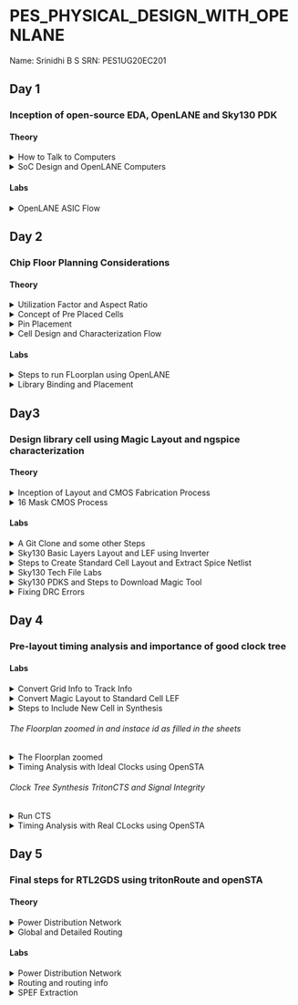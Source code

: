 # PES_PHYSICAL_DESIGN_WITH_OPENLANE
Name: Srinidhi B S        SRN: PES1UG20EC201 
## Day 1
### Inception of open-source EDA, OpenLANE and Sky130 PDK
#### Theory
<details>
  
  <summary>How to Talk to Computers</summary>

  - First we look at the introduction to the RISC-V ISA(Instructiion Set Architecture). Supposing we need to execute a C program on a particular hardware. First the C-program is converted into Assembly Code( here for RISC-V processor). Then the assembly code is converted into binary. An RTL implements this code for the particular layout of the RISC-V processor and the output is visible.
  - An application running on a system is usually written with the help of a high level language such as C,C++,Python etc. The code of these applications are compiled with the help of compilers running on a system software(OS). The compiler converts the high level code into assembly intructions for the particular processor. The assembler then converts the instructions into binary which is fed into the layout of the chip that processes every pattern of bits and the program is hence run.
</details>

<details>
  
  <summary>SoC Design and OpenLANE Computers</summary>

  **What is a PDK?**
- PDK stands for Process Design Kit.
- It is a collection of files used to model a fabrication process for the EDA tools used to design an IC
  - Process Design Rules.
  - Device Models
  - Digital Standard Cell Libraries
  - I/O Libraries
 
A simplified RTL to GDSII Flow is :
- Synthesis -> Floor/Power Planning -> Placement -> Clock Tree Synthesis -> Routing -> Signoff

- Synthesis - Converts RTL to a ciruit, out of compomments from the standard cell library.
- Floor and Power Planning - Obejctive here is to plan the silicon area and create robust power distribution network to power the chip.
  - Chip Floor Planning - Partition the chip die between different system building blocks and place the I/O pads.
  - Macro Floor Planning - We define the macro dimensions, pin locations and rows are defined.
  - Power Planning - The power distribution network is contructed.
- Placement - Placing the cells on the floorplan rows, aligned with the sites. There are 2 steps: Global and Detailed.
- Clock Tree Synthesis - To deliver the clock to all sequential elements.
- Routing - Implement the interconnect using the available metal layers.
- Sign Off - Perform physical verification such as DRC(Design Rule Check) and LVS(Layout vs Synthesis). Also perform STA(Static Timiing Analysis).
</details>

#### Labs  
<details>

  <summary>OpenLANE ASIC Flow</summary>

  ![p1](https://github.com/Srini-web/pes_pd/assets/77874288/48bb6b45-fab9-4d96-bf7b-3a64ff3532f4)

## Getting Familiar with the Open Source EDA Tools

### Design Preparation Step
<details>
  
  <summary>Openlane Interactive</summary>

- Let us first go the the working directory using the following commands
```
cd Desktop/work/tools/
```

```
cd openlane_working_dir/openlane/
```
![s1opln](https://github.com/Srini-web/pes_pd/assets/77874288/0e9392ba-b165-4482-8a6a-5c3a82c52946)

- We now type the command ```docker```.
- This will open the shell as shown in the figure above
- Now we type
```
./flow.tcl -interactive
```
![s2opl](https://github.com/Srini-web/pes_pd/assets/77874288/5e65d288-92de-4267-8ddd-0bc8853acda1)

- If the 'interactive' keyword is not present, then the entire flow of the tool is run.

![s4](https://github.com/Srini-web/pes_pd/assets/77874288/3c284bbc-e6e6-483c-b2a2-6ae41eea9062)

- Now we must import all the packages required to run the flow, we use the command:
```
package require openlane 0.9
```

![s3](https://github.com/Srini-web/pes_pd/assets/77874288/68250674-3ecd-4e74-ab0e-bd9b5e21a3d7)

</details>

<details>
  
  <summary>Running Synthesis</summary>
  - We will be working with the 'picorv32a' design.
  - The src folder has the verilog file and the sdc file of the design
  - Now we do the design setup stage using the command:
```
prep -design picorv32a
```
- After preparing the design, we can see that a new 'runs' folder is created.
  
![s5](https://github.com/Srini-web/pes_pd/assets/77874288/752fcce4-4d86-40cb-836f-e31a391dc5e2)

- To synthesize the design we type
```
run_synthesis
```
- This command invokes yosys, runs the synthesis and the abc commands.
- A long process is observed after typing this command, which for a little over two mintues.

![s7](https://github.com/Srini-web/pes_pd/assets/77874288/7816183c-5ec9-409d-9447-d02cb4419f23)

- A synthesis successful message must be displayed.

![s9](https://github.com/Srini-web/pes_pd/assets/77874288/b733a107-7da1-4527-8f22-b246f291cb80) 

- The flop ratio can be calculated by using:
```
No. of flops/No. of cells = 1613/14876 = 0.108
```
- In percentage there is 10.8% of the total number of cells are Flops

![s8](https://github.com/Srini-web/pes_pd/assets/77874288/7308f813-8d85-4b59-9a24-d15d145e38c5)

- Under the runs folder we can check out the netlist file generated after synthesis
</details>

</details>

##  Day 2

### Chip Floor Planning Considerations

#### Theory

<details>
  
  <summary>Utilization Factor and Aspect Ratio</summary>
  ![p1](https://github.com/Srini-web/pes_pd/assets/77874288/2377e9ec-d58a-40d4-91ce-e338317fdd19)

- We consider a simple netlist with a Launch and Capture Flop. It also has an AND and OR gate.
- We then convert it into squares since we need appropriate dimensions

![p2](https://github.com/Srini-web/pes_pd/assets/77874288/cf97c0b4-9f68-4a91-b492-e11ccc9cee1f)

- Let us consider the areas of the gates and Flops as 1 sq unit
![p3](https://github.com/Srini-web/pes_pd/assets/77874288/b22c12ba-e187-4834-97ce-469f37c978be)


- Clubbing them together we get an area of 4 sq units

- The 'core' section of a chip is where the fundamental logic design is placed.
- The 'die' area contains the core and is a small semiconductor are on which the fundamental circuit is fabricated.

![p4](https://github.com/Srini-web/pes_pd/assets/77874288/4419eeb3-abdb-4d27-9d98-e903d1c48baa)

- Now we put the netlist in the 'core' area and check the utilization.
- Here
```
Utilization Factor = Area Occupied by the Netlist/Total Area of the Core
```
- As we can see here, there is 100% utilization and ```Utilization Factor = 1```.
- In practical scenarios we don't go for such a high utilization factor.
- The 'Aspect Ratio = Height/Width = 1'.
</details>


<details>
  <summary>Concept of Pre Placed Cells</summary>

  ![p5](https://github.com/Srini-web/pes_pd/assets/77874288/3600e3cc-4cc5-47c3-bf3c-154a1f50ce85)

- We take the above combinational logic as an example

![p6](https://github.com/Srini-web/pes_pd/assets/77874288/72d0fc09-02e1-4a41-acab-04262b44b210)

- We split the circuit into two parts, block 1 and block 2 as shown above

![p7](https://github.com/Srini-web/pes_pd/assets/77874288/d9b1d125-a349-4e51-892d-23509e3ab044)

- We extend the I/O pins and black box the boxes.
- Now we separate the boxes and the get their respective I/O ports.
- The use of doing this is that the users can use the blocks multiple times and form the required final circuit with ease.
- They only need to implement the design once and it can be reused.
- These kind of IPs have user defined locations and are placed in the chip before automated placement and routing takes place. These are called pre-placed cells.

**Surrounding Pre-Placed Cells with Decoupling Capacitors**

![p8](https://github.com/Srini-web/pes_pd/assets/77874288/9b61b290-5648-4f21-ac49-fc834ea77230)


- Huge capacitor filled with charge. The equivalent voltage across the capacitor is similar to what the power supply produces.
- We add the capacitor in parallel to the circuit.
- Everytime the circuit switches it draws current from the decoupling capacitor, whereas the outer network with the power supply and other componets is used to re-charge the capacitor
</details>

<details>
  <summary>Pin Placement</summary>
  
  - In pin placemnt step we use the HDL netlist to determine where a specific pin should be placed in the circuit.
  - We join the common pins and try to keep the connections as effecient as possible.
  - Pins are placed in the Die area.
</details>

<details>
  <summary>Cell Design and Characterization Flow</summary>

  **Cell Design Flow**
- Inputs -> Process design kits(PDKs) : DRC and LVS rules, SPICE models, library and user-defined specs.
- Design Steps -> Circuit Design, Layout Design(Euler Path and Stick Diagram), Characterization.
- Outputs -> CDL(Circuit Description Language), GDSII, LEF, extracted spice netlist(.cir)

**Characterization Flow**
- This is for an inverter.
1) Read the model files.
2) Read the extracted SPICE netlist.
3) Recognize the behaviour of the buffer.
4) Attaching the necessary power sources
5) Apply the stimulus, which is the input signal to the circuit.
6) Read the sub-circuit of the inverter.
7) Provide necessary output capacitances.
8) Provide the necessary simulation commands

**Timing Characterization**
- slew_low_rise_thr = 20%
- slew_high_rise_thr = 80%
- slew_low_fall_thr = 20%
- slew_high_fall_thr = 80%
- in_rise_thr = 50%
- in_fall_thr = 50%
- out_rise_thr = 50%
- out_fall_thr = 50%

- Propogation delay = time(out_fall_thr) - time(in_rise_thr)

- Transition Time
  - On rise: time(slew_high_rise_thr) - time(slew_low_rise_thr)
  - On fall : time(slew_high_fall_thr) - time(slew_low_fall_thr)
</details>

#### Labs

<details>
  <summary>Steps to run FLoorplan using OpenLANE</summary>

  ![s1](https://github.com/Srini-web/pes_pd/assets/77874288/316aa0c5-4b22-459e-acc0-31cc14191c9a)
    - To view floorplan we type
```
run_floorplan
```
in the OpenLANE shell.

![s2runfppic](https://github.com/Srini-web/pes_pd/assets/77874288/807a9743-f509-4185-a987-ebb3488f5316)


![s2runfppicPDNsucc](https://github.com/Srini-web/pes_pd/assets/77874288/f5a60ea8-8bf7-4570-aa73-cf12b46c1b67)

- To open the Floorplan we go to the required directory that is
```
vsduser@vsdsquadron:~/Desktop/work/tools/openlane_working_dir/openlane/designs/picorv32a/runs/11-09_15-36/results/floorplan
```
using the ```cd``` command.

- Then we type the command:
```
magic -T /home/vsduser/Desktop/work/tools/openlane_working_dir/pdks/sky130A/libs.tech/magic/sky130A.tech lef read ../../tmp/merged.lef def read picorv32a.floorplan.def &
```

- The following layout is displayed

![s3](https://github.com/Srini-web/pes_pd/assets/77874288/d2e89620-dd13-4354-baaa-a91dbde13b2d)

- We can press 's' and then 'v' to align the design to the center of the screen.

- We can right click on the mouse and pess 'z' to zoom into a desired part.
![s4](https://github.com/Srini-web/pes_pd/assets/77874288/074ff4e0-2ded-4b0e-abba-23f2173adf79)

- We can see here that the I/O ports are equidistant

![s5](https://github.com/Srini-web/pes_pd/assets/77874288/5b830bcc-6271-4f37-9e5a-0f5bc6eb054d)

- We can check the details of the ports as follows
  - Hover over a port with your crosshair and press 's' on your keyboard
  - Now open the tkcon command window and type ```what```.
  - This will show you the details of the selected port.

![s6](https://github.com/Srini-web/pes_pd/assets/77874288/9021bb56-9847-4720-b914-bd602894dd78)

- If we zoom in a little more, we can see the tap cells.
- They are present to prevent latch up conditions which occur in the CMOS devices

![s7](https://github.com/Srini-web/pes_pd/assets/77874288/1d1ca9ba-7afe-4be4-b527-9b4ee9afb91c)

- These are the standard cells that are used in the design
</details>

<details>
  <summary>Library Binding and Placement</summary>

**Netlist Binding and Initial Place Design**


- In real life, the logic gates and cells do not have shapes, but are present in the form of rectangles and squares.
- Hence they have dimensions to them and the space where they are placed must be utilized carefully
- The above picture shows an example of a library.
- Library consists of various kinds of cells which have different shapes and sizes, flavours and different timing information.
- The components of the netlist are placed in the core area.
- They are placed according to the convenience of distance from the pins.
- When sending signal from FF1 to FF2, according to the circuit requirements, there has to be a very fast propogation of signals. Hence, they are placed very close and buffers are added since there is a small delay for the signal from the pin to reach FF1. The buffers maintain signal integrity

**Viewing the Placement**
- To view the placement we type
```
run_placement
```
in the OpenLANE shell.

![image](https://github.com/AniruddhaN2203/pes_pd/assets/142299140/56832e08-c84e-4c78-8a24-73e1b9bdb05f)
- This is the result displayed. As we can see the '/picorv32a.placement.def' file is read.

![image](https://github.com/AniruddhaN2203/pes_pd/assets/142299140/0adbe3c9-fe26-4770-9eb0-1ed9ca581402)
- We move one directory up from the 'floorplan' folder using
```
cd ../placement/
```
- To view the placement design we use the command
```
magic -T /home/vsduser/Desktop/work/tools/openlane_working_dir/pdks/sky130A/libs.tech/magic/sky130A.tech lef read ../../tmp/merged.lef def read picorv32a.placement.def
```
![s8](https://github.com/Srini-web/pes_pd/assets/77874288/e600dc7a-f697-4925-ac3a-a82a7da5c540)

- The above is displayed.
- All these standard cells were present at the initial layout of the floorplan.

![s9](https://github.com/Srini-web/pes_pd/assets/77874288/299c7beb-b0c3-48f9-88f2-86f4cdba717b)

- If we zoom in we can see the placement of the standard cells in the standard cell rows.
</details>

## Day3
### Design library cell using Magic Layout and ngspice characterization
#### Theory

<details>
  
  <summary>Inception of Layout and CMOS Fabrication Process</summary>
     SPICE Deck Creation for CMOS Inverter
      - SPICE Deck is a netlist that has information on:
        - component connectivity 
        - component values
        - identifying the nodes
        - giving a designation to the nodes

**SPICE Simulation and Switching Threshold**

![p1](https://github.com/Srini-web/pes_pd/assets/77874288/c38f2267-31ae-41d4-9f29-010b4383c0ff)

- The CMOS on the right side has a bigger size than the one on the left.
- These waveforms tell us that the CMOS is a very robust device. The characteristics of the CMOS are maintained across a variety of sizes.
- The arrow is pointing to the point where 'Vin = Vout'.

![p2](https://github.com/Srini-web/pes_pd/assets/77874288/a9b6b073-4b4d-4dfa-a5cf-a1a42f33d4a5)

- Above graph gives details on each point and its significance

 </details>

<details>
  
  <summary>16 Mask CMOS Process</summary>

1) Selecting a Substrate - Selecting the appropriate substrate to synthsize the design on.
2) Creating active reagion for transistors - Adding layers of SiO2(40nm), Si3N4(80nm) and photoresist(1um). On top of the photoresist we put a mask layer. Pass UV light and remove the mask. Resist is removed. LOCOS(Local Oxidation of Silicon) is performed. Si3N4 is etched.
3) N-Well and P-Well formation - The next masks are used to create the source and drain regions of the MOSFETs. Boron is used to make P-Well using ion implantation. Phosphorus is used to create N-Well. Put the MOSFET in a Drive In furnace.
4) Formation of Gate - Gate formation involves depositing a gate oxide, defining gate patterns using photolithography, depositing gate material, etching to create gates, doping the substrate and insulating the gates.
5) Lightly Doped Drain Formation(LDD) - Lightly doped drain (LDD) formation involves implanting the drain and source regions of a MOSFET transistor with a lighter concentration of dopants to reduce hot electron effect and short channel effect and enhance device performance.
6) Source and Drain Formation - Source and drain formation in a MOSFET transistor typically involves doping the silicon substrate with chemicals such as arsenic or phosphorous for n-type regions (source and drain) and boron for p-type regions (source and drain). High temperature annealing is performed.
7) Steps to form Contacts and Interconnects(local) - Titanium is deposited with a process known as sputtering. Wafer is heated to about 650 - 700 C in an N2 ambient furnace for 60 seconds. TiSi2 contacts are formed.  TiN is also formed used for local communication. TiN is etched using RCA cleaning.
8) Higher Level Metal Formation - Forming contacts and interconnects locally involves depositing a dielectric material like silicon dioxide, patterning it using photolithography, etching contact holes, depositing a barrier metal (e.g., titanium or titanium nitride), filling with a conductor (e.g., aluminum or copper) using chemical vapor deposition (CVD), and then planarizing through chemical-mechanical polishing (CMP).
   
</details>

#### Labs
<details>
  
  <summary>A Git Clone and some other Steps</summary>

- We need to perform a git clone here from a repository that we require, to do the future labs.
- We can type the following command
```
git clone https://github.com/nickson-jose/vsdstdcelldesign.git
```

- Now we need to copy the 'sky130A.tech' file into the directory we just cloned
- We can do this by using
```
cp sky130A.tech /home/vsduser/Desktop/work/tools/openlane_working_dir/openlane/vsdstdcelldesign
```
![s2](https://github.com/Srini-web/pes_pd/assets/77874288/43fdcb64-188b-4467-8e76-d1de2cf45af3)

![s3](https://github.com/Srini-web/pes_pd/assets/77874288/c3702505-5c1f-4e13-987d-d2d70c33f8dd)

</details>

<details>
  
  <summary>Sky130 Basic Layers Layout and LEF using Inverter</summary>

- Now let us look at the layout of a CMOS inverter. To open this we type the command

![s4](https://github.com/Srini-web/pes_pd/assets/77874288/eaeeb1ac-6f46-4bd9-82ca-90350655c1a8)

```
 magic -T sky130A.tech sky130_inv.mag &
```

![s5](https://github.com/Srini-web/pes_pd/assets/77874288/be3296b1-f851-42fd-a4af-6bb21ec26965)

- We can get to know the details of the inverter by hovering the mouse cursor over it and pressing 's' on the keyboard. Then we can type ```what``` in the tkcon.
- Pressing 's' three times will show what parts are connected to the selected part.

- We shall look at the difference between LEF and Layout. The above image is a Layout.
- LEF represents abstract component data in a machine-readable format for IC libraries, while layout is the physical geometric arrangement of these components on a semiconductor chip.

</details>
  
<details>
  
  <summary>Steps to Create Standard Cell Layout and Extract Spice Netlist</summary>

- DRC errors can be viewed in the tkcon.

To extract Spice Netlist we perform the following steps in the tkcon window:
- We use the commands
```
ext2spice cthresh 0 rthresh 0 -> this is done to copy the parasitic capacitances
```
- The next command is
```
ext2spice
```

![s6](https://github.com/Srini-web/pes_pd/assets/77874288/4bdda6f9-cdee-4eaf-878f-1caeab914568)

- We can see that a sky130_inv.spice file is created
</details>

<details>
  
  <summary>Sky130 Tech File Labs</summary>
  
**Create Final SPICE Deck**
- To start off we look at the minimum value of the layout window.
- We can use 'g' on the keyboard to activate the grid and after selecting a grid by right clicking on the mouse, we type ```box``` in tkcon window to check the minimum value of the layout window.
- Next we need to open the spice file using the command
```
gedit sky130_inv.spice
```
- We need to configure it to the above specifications.

**Characterize Inverter using Sky130 Models**

![s7](https://github.com/Srini-web/pes_pd/assets/77874288/f6e64a7c-b00a-4dfc-8ee8-077c37dc7b6a)

- We now plot the graph for output vs input sweeping the time.
- We first use the command
```
ngspice sky130_inv.spice
```
- In the ngspice shell we use the command
```
plot y vs time a
```
- The following graph is displayed.
![s8](https://github.com/Srini-web/pes_pd/assets/77874288/73589a16-9ae9-4fa3-b2ed-19ce65981051)

- Rise Time -> time taken to rise from 20% to 80% of the max value -> 2.25075e-09 - 2.184e-09 = 0.006675e-09 s.
- Propogation Delay/Cell Rise Delay -> 2.21379e-09 - 2.15e-09 = 0.06379e-09 s.
</details>

<details>
  
  <summary>Sky130 PDKS and Steps to Download Magic Tool</summary>

- Enter the command
```
 wget http://opencircuitdesign.com/open_pdks/archive/drc_tests.tgz
```
- Move the file to desktop using
```
mv drc_tests.tgz Desktop/
```
- Extract the file using
```
tar xfz drc_tests.tgz 
```
![s9magicdwn](https://github.com/Srini-web/pes_pd/assets/77874288/a656595e-dffa-4845-8cd7-59eb6c39e4e1)

- Do ```ls``` to view all the files in it.

To open the software we type
```
magic -d XR
```
- We click 'file' and open the 'met3.mag' file.
![s10magicaccess](https://github.com/Srini-web/pes_pd/assets/77874288/cd2733a1-35aa-4f54-9612-c6a124620d19)

- If we select an area and type ```drc why``` in the tkcon wndow, it will show us the DRC error.
- To add contact cuts to metal3, first select an area using left and right click. Then hovering over the m3contact we click middle mouse button.
  
</details>

<details>
  
  <summary>Fixing DRC Errors</summary>

- There is a DRC error in the poly.mag file in 'poly.9'.
- Open the sky130A.tech file in the editor and make the following changes
  
![s11polyedit](https://github.com/Srini-web/pes_pd/assets/77874288/60e2ac10-0da4-44d9-b580-d4f10f89766d)

- Now open the tkcon window and type
```
load tech sky130A.tech
drc check
```
![s12polyerror](https://github.com/Srini-web/pes_pd/assets/77874288/23a9d796-430c-487a-8556-2891ecd1a8b7)

- As we can see the error is fixed.

**DRC Error as Geometrical Construct**
- We open the nwell.mag file.
```
cif ostyle grc
cif see dnwell_shrink
cif see nwell_missing
```
- We type the above commands
- The following is displayed

  ![s14nwellerror](https://github.com/Srini-web/pes_pd/assets/77874288/897c7e2d-2120-4201-aca4-0ac6c6405602)
</details>

## Day 4
### Pre-layout timing analysis and importance of good clock tree
#### Labs
<details>
  
  <summary>Convert Grid Info to Track Info</summary>
- We must go to the following directory and type
```
less tracks.info
```

![s1lesstracksinfo](https://github.com/Srini-web/pes_pd/assets/77874288/69dddfc6-10d4-4dc2-85d9-cbae0c0d3342)

- The 'tracks.info' file is used during the routing stage.
- Routes are the metal traces.
- Since the PNR is an automated flow, we need to specify where all we want the routes to go.
  ![s2grid](https://github.com/Srini-web/pes_pd/assets/77874288/6b1142cb-0354-4fdf-bb83-08f249c0a381)

- Now we converge the grid definition in the layout to track definition, by typing the following command
![s2 2grid](https://github.com/Srini-web/pes_pd/assets/77874288/62816399-9f33-4a35-bc7d-eb3d00a283b3)

- The following is the result.
- This shows that the routing of 'li1' layer can happen only along this grid

![s3ay](https://github.com/Srini-web/pes_pd/assets/77874288/3d680298-893a-47fc-a02c-7cc54c8d7514)

- Having the ports at the intersection of horizontal and vertical tracks ensure that the route can reach that port from the 'y' as well as 'x' direction.
- The next requirement is that the width of the cell should be the odd multiple of xpitch which is '0.46' as seen in the 'tracks.info' file.
- As we can see it encloses two full boxes and two halves of one box, totally making three boxes as indicated by the white rectangle.
- 
</details>

<details>
  
  <summary>Convert Magic Layout to Standard Cell LEF</summary>
**Convert Magic Layout to Standard Cell LEF**
- In the tkcon window of the 'sky130_inv.mag' file we type
```
save sky130_vsdinv.mag
```
to make our own .mag file
- To make the .lef file we type
```
lef write
```
to make our own lef file.

- Type ```less sky130_vsdinv.lef```.

![s4lefwrite](https://github.com/Srini-web/pes_pd/assets/77874288/e5cb32e3-2253-4f0f-8b98-c6ba06c47e45)

- The .lef file is as follows
  
![s5openlef](https://github.com/Srini-web/pes_pd/assets/77874288/c65df412-5cee-49a1-8592-5a7ca43a1587)

</details>
<details>
  
  <summary>Steps to Include New Cell in Synthesis</summary>

- We copy the .mag file that we created to the 'src' folder of picorv32a folder.
  ![s6filecopy](https://github.com/Srini-web/pes_pd/assets/77874288/0af8e96f-5d52-4918-8842-8ea7986030e3)

- We then perform this copy command.
![s7configedit](https://github.com/Srini-web/pes_pd/assets/77874288/c0c01abb-b191-48fc-8872-3d2141627831)

- Next we modify the 'config.tcl' file in the picorv32a folder as follows.
- Open the OpenLANE interactive window and retrieve the 0.9 package.
![s8openlane](https://github.com/Srini-web/pes_pd/assets/77874288/13e36e31-ae75-40bc-ab36-e425bf231899)

- Type the following
```
prep -design picorv32a -tag 16-09_19-58 -overwrite
set lefs [glob $::env(DESIGN_DIR)/src/*.lef]
add_lefs -src $lefs 
```
- Next we type ```run_synthesis```.

![s9synth1](https://github.com/Srini-web/pes_pd/assets/77874288/59c24d91-767b-45c9-a42e-d3e64b2d6cc0)

- The following results are displayed.
![s10synth2](https://github.com/Srini-web/pes_pd/assets/77874288/d7481d02-2e85-483d-ba2d-407c6b37efd0)

- To run floorplan and placement we type
```
init_floorplan
run_placement
```
![s10synth2](https://github.com/Srini-web/pes_pd/assets/77874288/89b4c53d-0e7c-476f-bc5d-71e7a383163d)

- Now to view the design we type the command
```
magic -T /home/vsduser/Desktop/work/tools/openlane_working_dir/pdks/sky130A/libs.tech/magic/sky130A.tech lef read ../../tmp/merged.lef def read picorv32a.placement.def &
```

![s12placement](https://github.com/Srini-web/pes_pd/assets/77874288/ea3005d0-e8d3-4968-8598-b9eeb5706d72)

- The following is displayed.
- Zooming into the design using 'z' we can see the sky130_vsdinv than we defined.
- We have plugged in our custon cell in the OpenLANE flow.
</details>

###### The Floorplan zoomed in and instace id as filled in the sheets
<details>
  <summary>The Floorplan zoomed </summary>
  
   ![INSTANCE](https://github.com/Srini-web/pes_pd/assets/77874288/14360d13-8fde-4878-bce1-d4ddd873ffa1)
   
</details>

<details>
  
  <summary>Timing Analysis with Ideal Clocks using OpenSTA</summary>

**Configure OpenSTA for Post-Synth Timing Analysis**
- We must create two files

![p13](https://github.com/Srini-web/pes_pd/assets/77874288/982ac92f-1a3f-43d8-a960-9a3728806806)

- The first one must be in the openlane directory
- This file is known as the 'pre_sta.conf' file.

![p14](https://github.com/Srini-web/pes_pd/assets/77874288/b48945a1-4ec6-4972-be3d-913a34b88f9a)

- The second is the my_base.sdc file.
- This should be in the 'src/sky130' directory under the picorv32a directory.

- To run the timing analysis we type
```
sta pre_sta.conf
```
<img width="551" alt="p15" src="https://github.com/Srini-web/pes_pd/assets/77874288/70547d14-0f73-4f4c-982f-81a8d6ce426c">

- Following result is displayed
- There is a slack violation

![p16](https://github.com/Srini-web/pes_pd/assets/77874288/94ce30cc-2e58-4955-a127-58883826896b)

- Settinf MAX_FANOUT value to 4 reduces the slack violation.

</details>

###### Clock Tree Synthesis TritonCTS and Signal Integrity
<details>
  
  <summary>Run CTS</summary>

- To run CTS we need to type the command
```
run_cts
```

![s17ctsrun](https://github.com/Srini-web/pes_pd/assets/77874288/76efea91-25af-4bcc-834d-2a3546f6dd3b)

- New .v is created
  
![s18vfiletrim](https://github.com/Srini-web/pes_pd/assets/77874288/7fb38b09-7381-45b6-8b0d-8d79b8c0e831)

</details>

<details>
  
  <summary>Timing Analysis with Real CLocks using OpenSTA</summary>

- First we type the command
```
openroad
```
- Then we read the .lef file using the command
```
read_lef /openLANE_flow/designs/picorv32a/runs/16-09_19-58/tmp/merged.lef
```
- Then we read the .def file.
```
read_def /openLANE_flow/designs/picorv32a/runs/16-09_19-58/results/cts/picorv32a.cts.def
```

![s19opnrdlefdef](https://github.com/Srini-web/pes_pd/assets/77874288/d90a65d1-102e-4bcd-95ab-5536549f22e7)

- We then do
```
write_db pico_cts.db
read_db pico_cts.db
read_verilog /openLANE_flow/designs/picorv32a/runs/16-09_19-58/results/synthesis/picorv32a.synthesis_cts.v
read_liberty -max $::env(LIB_SLOWEST)
read_liberty -max $::env(LIB_FASTEST)
```
- We read the .src file.
```
read_sdc /openLANE_flow/designs/picorv32a/src/sky130/my_base.sdc
```
- We set the clock
```
set_propagated_clock [all_clocks]
```
- Checking the report
```
report_checks -path_delay min_max -format full_clock_expanded -digits 4
```

![p20sdcop1](https://github.com/Srini-web/pes_pd/assets/77874288/7ee00b5d-4b61-413a-9427-d936f44efe07)

- Above results are displayed

![p21abvrslt](https://github.com/Srini-web/pes_pd/assets/77874288/c145e05b-75cb-46b5-b8ff-cd87c84deae4)

- We perform it again for a more accurate result

![s22accurate](https://github.com/Srini-web/pes_pd/assets/77874288/9b0dfe39-aafd-48a0-81a8-5d7ed7877d67)

- Above results are displayed

![p22last](https://github.com/Srini-web/pes_pd/assets/77874288/c5df6ad9-cb00-40c0-b418-59c759ae71ac)

```
report_clock_skew -hold
report clock_skew -setup
```
</details>

## Day 5
### Final steps for RTL2GDS using tritonRoute and openSTA
#### Theory

<details>
  
  <summary>Power Distribution Network</summary>
  After generating our clock tree network and verifying post routing STA checks we are ready to generate the power distribution network ```gen_pdn``` in OpenLANE:
  - The PDN tool helps generate information about the power distribution network such as 
      - Power ring global to the entire core
      - Power halo local to any preplaced cells
      - Power straps to bring power into the center of the chip
      - Power rails for the standard cells
  
</details>

<details>

  <summary>Global and Detailed Routing</summary>
  
  OpenLANE uses TritonRoute as the routing engine ```run_routing``` for physical implementations of designs. Routing consists of two stages:

- Global Routing - Routing guides are generated for interconnects on our netlist defining what layers, and where on the chip each of the nets will be reputed
- Detailed Routing - Metal traces are iteratively laid across the routing guides to physically implement the routing guides

If DRC errors persist after routing the user has two options:

- Re-run routing with higher QoR settings
- Manually fix DRC errors specific in tritonRoute.drc file
  
</details>

#### Labs

<details>
  
  <summary>Power Distribution Network</summary>

- We need to first build Power Distribution Network 
- To do this first we type
```
gen_pdn
```
![s1pdnrun](https://github.com/Srini-web/pes_pd/assets/77874288/6456aaa5-0b09-4ee3-a0ea-882e791bcb9b)

- From this, we derive information about rails and straps padding the cell units and interconnects

![s2pdninfo](https://github.com/Srini-web/pes_pd/assets/77874288/88bf5437-566c-452b-a161-4b7dac2efa01)

- After which the path of pdn file generated can be extracted using the command
```
echo $::env(CURRENT_DEF)
```
</details>

<details>
  
  <summary>Routing and routing info</summary>
  - Routing in VLSI is making physical connections between signal pins using metal layers. Following Clock Tree Synthesis (CTS) and optimization, the routing step determines the exact pathways for interconnecting standard cells, macros, and I/O pins
- To run the rounting we type 

```
run_routing
```
-That is when we get an output conatining all routing information
![s4runrouting](https://github.com/Srini-web/pes_pd/assets/77874288/c7fae964-86e1-451b-a4f6-b600910e312f)

-Routing violations are stored in a drc folder which we can use to check for violations using the command

- To check for DRC errors we need to check the 'tritonRoute.drc' folder
```
less /openLANE_flow/designs/picorv32a/runs/16-09_06-22/reports/routing/tritonRoute.drc
```
</details>

<details>
  
  <summary>SPEF Extraction</summary>

- To extract the parasitics we need to use an extractor engine.
- We use the SPEF Extraction.
- To use this engine we need to go to
```
cd Desktop/work/tools/SPEF_Extractor
```
- Next, we need to use this command
  
```
python3 /home/srinidhibs/Desktop/work/tools/openlane_working_dir/openlane/designs/picorv32a/runs/16-09_19-58/tmp/merged.lef /home/srinidhibs/Desktop/work/tools/openlane_working_dir/openlane/designs/picorv32a/runs/16-09_19-58/results/routing/picorv32a.def
```
- The SPEF File will be generated in the location where def file is present
  
</details>

